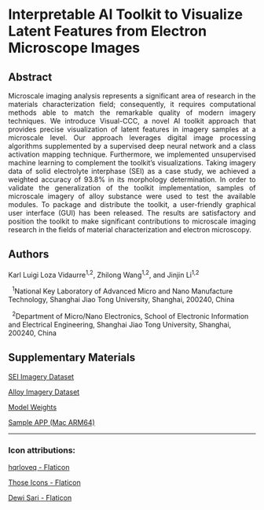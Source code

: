 # Interpretable AI Toolkit to Visualize Latent Features from Electron Microscope Images

## Abstract

<p style='text-align: justify;'>
Microscale imaging analysis represents a significant area of research in the materials characterization field; consequently, it requires computational methods able to match the remarkable quality of modern imagery techniques. We introduce Visual-CCC, a novel AI toolkit approach that provides precise visualization of latent features in imagery samples at a microscale level. Our approach leverages digital image processing algorithms supplemented by a supervised deep neural network and a class activation mapping technique. Furthermore, we implemented unsupervised machine learning to complement the toolkit’s visualizations. Taking imagery data of solid electrolyte interphase (SEI) as a case study, we achieved a weighted accuracy of 93.8% in its morphology determination. In order to validate the generalization of the toolkit implementation, samples of microscale imagery of alloy substance were used to test the available modules. To package and distribute the toolkit, a user-friendly graphical user interface (GUI) has been released. The results are satisfactory and position the toolkit to make significant contributions to microscale imaging research in the fields of material characterization and electron microscopy. 
</p>

## Authors

Karl Luigi Loza Vidaurre<sup>1,2</sup>, Zhilong Wang<sup>1,2</sup>, and Jinjin Li<sup>1,2</sup>

&nbsp;&nbsp;<sup>1</sup>National Key Laboratory of Advanced Micro and Nano Manufacture Technology, Shanghai Jiao Tong University, Shanghai, 200240, China

&nbsp;&nbsp;<sup>2</sup>Department of Micro/Nano Electronics, School of Electronic Information and Electrical Engineering, Shanghai Jiao Tong University, Shanghai, 200240, China

## Supplementary Materials

[SEI Imagery Dataset](https://drive.google.com/drive/folders/1SOF1QbfOYtSJrsG8zBZypIVhz7O_GNEE?usp=drive_link)

[Alloy Imagery Dataset](https://drive.google.com/drive/folders/1mYrJBtGIgHQtI0PljqYXeQqLVdavdfMT?usp=drive_link)

[Model Weights](https://drive.google.com/file/d/1G-cc2UtXFwCrGZRarvhHNqtOxD9TXxdX/view?usp=drive_link)

[Sample APP (Mac ARM64)](https://drive.google.com/file/d/1rim4LAXyemvxyE7dws1I2ObdkbijBuH7/view?usp=drive_link)

---

### Icon attributions:

<a href="https://www.flaticon.com/free-icons/foursquare-check-in" title="foursquare check in icons">hqrloveq - Flaticon</a>

<a href="https://www.flaticon.com/free-icons/disabled" title="disabled icons">Those Icons - Flaticon</a>

<a href="https://www.flaticon.com/free-icons/image-analysis" title="image-analysis icons">Dewi Sari - Flaticon</a>

